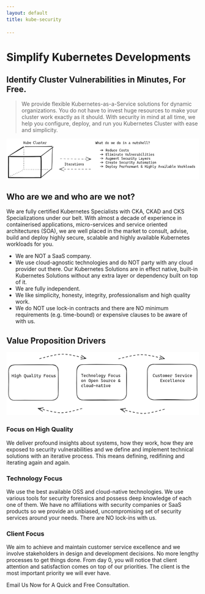 ```yaml
---
layout: default
title: kube-security

---
```


# Simplify Kubernetes Developments                        
## Identify Cluster Vulnerabilities in Minutes, For Free.

> We provide flexible Kubernetes-as-a-Service solutions for dynamic organizations.
You do not have to invest huge resources to make your cluster work exactly as it should.
With security in mind at all time, we help you configure, deploy, and run you Kubernetes Cluster with ease and simplicity.


![kube security](./assets/images/kube.png)

## Who are we and who are we not?

We are fully certified Kubernetes Specialists with CKA, CKAD and CKS Specializations under our belt.
With almost a decade of experience in containerised applications, micro-services and service oriented architectures (SOA), we are well placed in the market to consult, advise, build and deploy highly secure, scalable and highly available Kubernetes workloads for you.

- We are NOT a SaaS company.
- We use cloud-agnostic technologies and do NOT party with any cloud provider out there. Our Kubernetes Solutions are in effect native, built-in Kubernetes Solutions without any extra layer or dependency built on top of it. 
- We are fully independent.
- We like simplicity, honesty, integrity, professionalism and high quality work.
- We do NOT use lock-in contracts and there are NO minimum requirements (e.g. time-bound) or expensive clauses to be aware of with us.

## Value Proposition Drivers

![value proposition pillars](./assets/images/vp-sketch.png)

### Focus on High Quality

We deliver profound insights about systems, how they work, how they are exposed to security vulnerabilities and we define and implement technical solutions with an iterative process. This means defining, redifining and iterating again and again.

### Technology Focus

We use the best available OSS and cloud-native technologies. We use various tools for security forensics and possess deep knowledge of each one of them. We have no affiliations with security companies or SaaS products so we provide an unbiased, uncompromising set of security services around your needs. There are NO lock-ins with us.

### Client Focus

We aim to achieve and maintain customer service excellence and we involve
stakeholders in design and development decisions. No more lengthy processes to get things done. 
From day 0, you will notice that client attention and satisfaction comes on top of our priorities.
The client is the most important priority we will ever have. 


Email Us Now for A Quick and Free Consultation.
